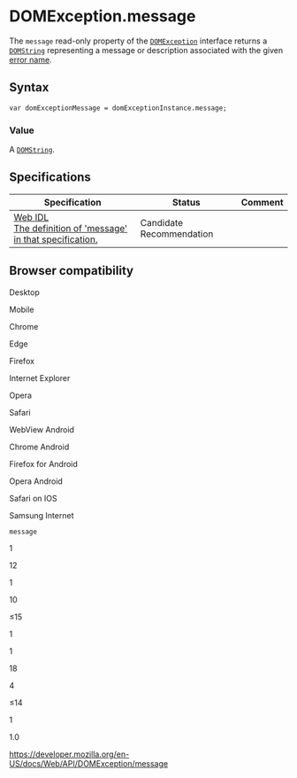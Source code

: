 # DOMException.message

The `message` read-only property of the [`DOMException`](../domexception) interface returns a [`DOMString`](../domstring) representing a message or description associated with the given [error name](../domexception#error_names).

## Syntax

    var domExceptionMessage = domExceptionInstance.message;

### Value

A [`DOMString`](../domstring).

## Specifications

<table><thead><tr class="header"><th>Specification</th><th>Status</th><th>Comment</th></tr></thead><tbody><tr class="odd"><td><a href="https://heycam.github.io/webidl/#dom-domexception-message">Web IDL<br />
<span class="small">The definition of 'message' in that specification.</span></a></td><td><span class="spec-cr">Candidate Recommendation</span></td><td></td></tr></tbody></table>

## Browser compatibility

Desktop

Mobile

Chrome

Edge

Firefox

Internet Explorer

Opera

Safari

WebView Android

Chrome Android

Firefox for Android

Opera Android

Safari on IOS

Samsung Internet

`message`

1

12

1

10

≤15

1

1

18

4

≤14

1

1.0

<a href="https://developer.mozilla.org/en-US/docs/Web/API/DOMException/message" class="_attribution-link">https://developer.mozilla.org/en-US/docs/Web/API/DOMException/message</a>
